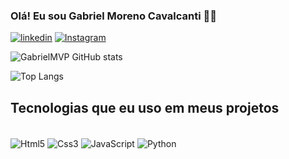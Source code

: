 
### Olá! Eu sou Gabriel Moreno Cavalcanti 🙋🏼


[![linkedin](https://img.shields.io/badge/LinkedIn-0077B5?style=for-the-badge&logo=linkedin&logoColor=white)](https://www.linkedin.com/in/gabriel-moreno-501b50143/)
[![Instagram](https://img.shields.io/badge/Instagram-E4405F?style=for-the-badge&logo=instagram&logoColor=white)](https://www.instagram.com/gabriel_moreno_i/)

![GabrielMVP GitHub stats](https://github-readme-stats.vercel.app/api?username=GabrielMVP&show_icons=true&theme=synthwave)

![Top Langs](https://github-readme-stats.vercel.app/api/top-langs/?username=GabrielMVP&hide_progress=true)

## Tecnologias que eu uso em meus projetos

<div style="display: inline_block"><br/>
    <img align="center" alt="Html5" src="https://img.shields.io/badge/HTML5-E34F26?style=for-the-badge&logo=html5&logoColor=white"/>
    <img align="center" alt="Css3" src="https://img.shields.io/badge/CSS3-1572B6?style=for-the-badge&logo=css3&logoColor=white"/>
    <img align="center" alt="JavaScript" src="https://img.shields.io/badge/JavaScript-F7DF1E?style=for-the-badge&logo=javascript&logoColor=black"/>
    <img align="center" alt="Python" src="https://img.shields.io/badge/Python-14354C?style=for-the-badge&logo=python&logoColor=white"/>
</div>
